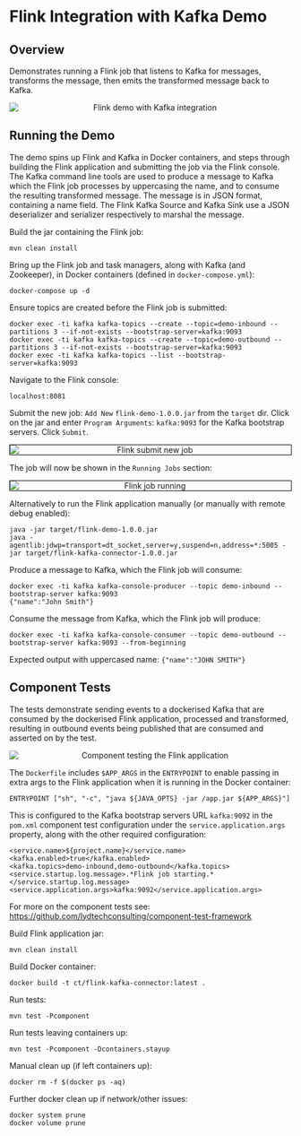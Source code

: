 # Flink Integration with Kafka Demo

## Overview

Demonstrates running a Flink job that listens to Kafka for messages, transforms the message, then emits the transformed message back to Kafka.

<div style="text-align: center;">
    <img src="resources/flink-kafka-connector.png" alt="Flink demo with Kafka integration" style="max-width: 800px; display: block; margin: 0 auto;" />
</div>

## Running the Demo

The demo spins up Flink and Kafka in Docker containers, and steps through building the Flink application and submitting the job via the Flink console.  The Kafka command line tools are used to produce a message to Kafka which the Flink job processes by uppercasing the name, and to consume the resulting transformed message.  The message is in JSON format, containing a name field.  The Flink Kafka Source and Kafka Sink use a JSON deserializer and serializer respectively to marshal the message. 

Build the jar containing the Flink job:
```
mvn clean install
```

Bring up the Flink job and task managers, along with Kafka (and Zookeeper), in Docker containers (defined in `docker-compose.yml`):
```
docker-compose up -d
```

Ensure topics are created before the Flink job is submitted:
```
docker exec -ti kafka kafka-topics --create --topic=demo-inbound --partitions 3 --if-not-exists --bootstrap-server=kafka:9093
docker exec -ti kafka kafka-topics --create --topic=demo-outbound --partitions 3 --if-not-exists --bootstrap-server=kafka:9093
docker exec -ti kafka kafka-topics --list --bootstrap-server=kafka:9093
```

Navigate to the Flink console:
```
localhost:8081
```

Submit the new job:
`Add New` `flink-demo-1.0.0.jar` from the `target` dir.  Click on the jar and enter `Program Arguments`: `kafka:9093` for the Kafka bootstrap servers.  Click `Submit`.

<div style="text-align: center;">
    <img src="resources/flink-submit-job.png" alt="Flink submit new job" style="border: 1px solid black; max-width: 800px; display: block; margin: 0 auto;" />
</div>

The job will now be shown in the `Running Jobs` section:

<div style="text-align: center;">
    <img src="resources/flink-running-job.png" alt="Flink job running" style="border: 1px solid black; max-width: 800px; display: block; margin: 0 auto;" />
</div>

Alternatively to run the Flink application manually (or manually with remote debug enabled):
```
java -jar target/flink-demo-1.0.0.jar
java -agentlib:jdwp=transport=dt_socket,server=y,suspend=n,address=*:5005 -jar target/flink-kafka-connector-1.0.0.jar
```

Produce a message to Kafka, which the Flink job will consume:
```
docker exec -ti kafka kafka-console-producer --topic demo-inbound --bootstrap-server kafka:9093
{"name":"John Smith"}
```

Consume the message from Kafka, which the Flink job will produce:
```
docker exec -ti kafka kafka-console-consumer --topic demo-outbound --bootstrap-server kafka:9093 --from-beginning
```
Expected output with uppercased name:  `{"name":"JOHN SMITH"}`

## Component Tests

The tests demonstrate sending events to a dockerised Kafka that are consumed by the dockerised Flink application, processed and transformed, resulting in outbound events being published that are consumed and asserted on by the test.

<div style="text-align: center;">
    <img src="resources/flink-component-test.png" alt="Component testing the Flink application" style="max-width: 800px; display: block; margin: 0 auto;" />
</div>

The `Dockerfile` includes `$APP_ARGS` in the `ENTRYPOINT` to enable passing in extra args to the Flink application when it is running in the Docker container:  
```
ENTRYPOINT ["sh", "-c", "java ${JAVA_OPTS} -jar /app.jar ${APP_ARGS}"]
```

This is configured to the Kafka bootstrap servers URL `kafka:9092` in the `pom.xml` component test configuration under the `service.application.args` property, along with the other required configuration:
```
<service.name>${project.name}</service.name>
<kafka.enabled>true</kafka.enabled>
<kafka.topics>demo-inbound,demo-outbound</kafka.topics>
<service.startup.log.message>.*Flink job starting.*</service.startup.log.message>
<service.application.args>kafka:9092</service.application.args>
```
For more on the component tests see: https://github.com/lydtechconsulting/component-test-framework

Build Flink application jar:
```
mvn clean install
```

Build Docker container:
```
docker build -t ct/flink-kafka-connector:latest .
```

Run tests:
```
mvn test -Pcomponent
```

Run tests leaving containers up:
```
mvn test -Pcomponent -Dcontainers.stayup
```

Manual clean up (if left containers up):
```
docker rm -f $(docker ps -aq)
```

Further docker clean up if network/other issues:
```
docker system prune
docker volume prune
```

